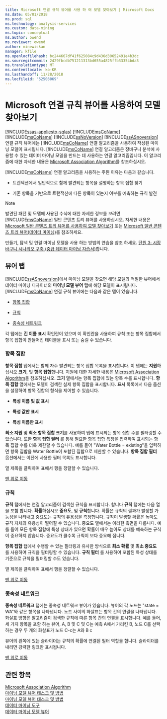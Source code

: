 ```yaml
---
title: Microsoft 연결 규칙 뷰어를 사용 하 여 모델 찾아보기 | Microsoft Docs
ms.date: 05/01/2018
ms.prod: sql
ms.technology: analysis-services
ms.custom: data-mining
ms.topic: conceptual
ms.author: owend
ms.reviewer: owend
author: minewiskan
manager: kfile
ms.openlocfilehash: bc244667df41f625084c9d436d30652491e4b3dc
ms.sourcegitcommit: 2429fbcdb751211313bd655a4825ffb33354bda3
ms.translationtype: MT
ms.contentlocale: ko-KR
ms.lasthandoff: 11/28/2018
ms.locfileid: "52503069"
---
```

# <a name="browse-a-model-using-the-microsoft-association-rules-viewer"></a>Microsoft 연결 규칙 뷰어를 사용하여 모델 찾아보기
[!INCLUDE[ssas-appliesto-sqlas](../../includes/ssas-appliesto-sqlas.md)]
   [!INCLUDE[msCoName](../../includes/msconame-md.md)]  [!INCLUDE[msCoName](../../includes/msconame-md.md)] [!INCLUDE[ssNoVersion](../../includes/ssnoversion-md.md)] [!INCLUDE[ssASnoversion](../../includes/ssasnoversion-md.md)] 연결 규칙 뷰어에는 [!INCLUDE[msCoName](../../includes/msconame-md.md)] 연결 알고리즘을 사용하여 작성된 마이닝 모델이 표시됩니다. [!INCLUDE[msCoName](../../includes/msconame-md.md)] 연결 알고리즘은 장바구니 분석에 사용할 수 있는 데이터 마이닝 모델을 만드는 데 사용하는 연결 알고리즘입니다. 이 알고리즘에 대한 자세한 내용은 [Microsoft Association Algorithm](../../analysis-services/data-mining/microsoft-association-algorithm.md)를 참조하십시오.  
  
 [!INCLUDE[msCoName](../../includes/msconame-md.md)] 연결 알고리즘을 사용하는 주된 이유는 다음과 같습니다.  
  
-   트랜잭션에서 일반적으로 함께 발견되는 항목을 설명하는 항목 집합 찾기  
  
-   기존 항목을 기반으로 트랜잭션에 다른 항목이 있는지 여부를 예측하는 규칙 발견  
  
> [!NOTE]  
>  발견된 패턴 및 모델에 사용된 수식에 대한 자세한 정보를 보려면 [!INCLUDE[msCoName](../../includes/msconame-md.md)] 일반 콘텐츠 트리 뷰어를 사용하십시오. 자세한 내용은 [Microsoft 일반 콘텐츠 트리 뷰어를 사용하여 모델 찾아보기](../../analysis-services/data-mining/browse-a-model-using-the-microsoft-generic-content-tree-viewer.md) 또는 [Microsoft 일반 콘텐츠 트리 뷰어&#40;데이터 마이닝&#41;](http://msdn.microsoft.com/library/751b4393-f6fd-48c1-bcef-bdca589ce34c)를 참조하세요.  
  
 만들기, 탐색 및 연결 마이닝 모델을 사용 하는 방법의 연습을 참조 하세요. [단원 3: 시장 바구니 시나리오 구축 &#40;중급 데이터 마이닝 자습서&#41;](http://msdn.microsoft.com/library/651eef38-772e-4d97-af51-075b1b27fc5a)합니다.  
  
##  <a name="BKMK_ViewerTabs"></a> 뷰어 탭  
 [!INCLUDE[ssASnoversion](../../includes/ssasnoversion-md.md)]에서 마이닝 모델을 찾으면 해당 모델의 적절한 뷰어에서 데이터 마이닝 디자이너의 **마이닝 모델 뷰어** 탭에 해당 모델이 표시됩니다. [!INCLUDE[msCoName](../../includes/msconame-md.md)] 연결 규칙 뷰어에는 다음과 같은 탭이 있습니다.  
  
-   [항목 집합](#BKMK_Itemsets)  
  
-   [규칙](#BKMK_Rules)  
  
-   [종속성 네트워크](#BKMK_Dependency)  
  
 각 탭에는 **긴 이름 표시** 확인란이 있으며 이 확인란을 사용하여 규칙 또는 항목 집합에서 항목 집합이 만들어진 테이블을 표시 또는 숨길 수 있습니다.  
  
###  <a name="BKMK_Itemsets"></a> 항목 집합  
 **항목 집합** 탭에서는 함께 자주 발견되는 항목 집합 목록을 표시합니다. 이 탭에는 **지원**하십시오 **크기**, 및 **항목 집합**합니다. 지원에 대한 자세한 내용은 [Microsoft Association Algorithm](../../analysis-services/data-mining/microsoft-association-algorithm.md)을 참조하십시오. **크기** 열에서는 항목 집합에 있는 항목 수를 표시합니다. **항목 집합** 열에서는 모델이 검색한 실제 항목 집합을 표시합니다. **표시** 목록에서 다음 옵션을 설정하여 항목 집합의 형식을 제어할 수 있습니다.  
  
-   **특성 이름 및 값 표시**  
  
-   **특성 값만 표시**  
  
-   **특성 이름만 표시**  
  
 **최소 지원** 및 **최소 항목 집합 크기**를 사용하여 탭에 표시되는 항목 집합 수를 필터링할 수 있습니다. 또한 **항목 집합 필터** 를 통해 필요한 항목 집합 특징을 입력하여 표시되는 항목 집합 수를 더욱 제한할 수 있습니다. 예를 들어 "Water Bottle = existing"을 입력하면 항목 집합을 Water Bottle이 포함된 집합으로 제한할 수 있습니다. **항목 집합 필터** 옵션에서는 이전에 사용한 필터 목록도 표시합니다.  
  
 열 제목을 클릭하여 표에서 행을 정렬할 수 있습니다.  
  
 [맨 위로 이동](#BKMK_ViewerTabs)  
  
###  <a name="BKMK_Rules"></a> 규칙  
 **규칙** 탭에서는 연결 알고리즘이 검색한 규칙을 표시합니다. 합니다 **규칙** 탭에는 다음 열을 포함 합니다. **확률**하십시오 **중요도**, 및 **규칙**합니다. 확률은 규칙의 결과가 발생할 가능성을 나타내고 중요도는 규칙의 유용성을 측정합니다. 규칙이 발생할 확률은 높아도 규칙 자체의 유용성이 떨어질 수 있습니다. 중요도 열에서는 이러한 측면을 다룹니다. 예를 들어 모든 항목 집합에 특성 상태가 있으면 확률이 매우 높아도 상태를 예측하는 규칙이 중요하지 않습니다. 중요도가 클수록 규칙이 보다 중요해 집니다.  
  
 **항목 집합** 탭에서 수행할 수 있는 필터링과 유사한 방식으로 **최소 확률** 및 **최소 중요도** 를 사용하여 규칙을 필터링할 수 있습니다. **규칙 필터** 를 사용하여 포함된 특성 상태를 기준으로 규칙을 필터링할 수도 있습니다.  
  
 열 제목을 클릭하여 표에서 행을 정렬할 수 있습니다.  
  
 [맨 위로 이동](#BKMK_ViewerTabs)  
  
###  <a name="BKMK_Dependency"></a> 종속성 네트워크  
 **종속성 네트워크** 탭에는 종속성 네트워크 뷰어가 있습니다. 뷰어의 각 노드는 "state = WA"와 같은 항목을 나타냅니다. 노드 사이의 화살표는 항목 간의 연결을 나타냅니다. 화살표 방향은 알고리즘이 검색한 규칙에 따른 항목 간의 연결을 표시합니다. 예를 들어, 세 가지 항목을 포함 하는 뷰어, A, B 및 C 및 C는 예측 A에서 가리킨 B, 노드 C를 선택 하는 경우 두 개의 화살표가 노드 C-c는 A와 B c  
  
 뷰어의 왼쪽에 있는 슬라이더는 규칙의 확률에 연결된 필터 역할을 합니다. 슬라이더를 내리면 강력한 링크만 표시됩니다.  
  
 [맨 위로 이동](#BKMK_ViewerTabs)  
  
## <a name="see-also"></a>관련 항목  
 [Microsoft Association Algorithm](../../analysis-services/data-mining/microsoft-association-algorithm.md)   
 [마이닝 모델 뷰어 태스크 및 방법](../../analysis-services/data-mining/mining-model-viewer-tasks-and-how-tos.md)   
 [마이닝 모델 뷰어 태스크 및 방법](../../analysis-services/data-mining/mining-model-viewer-tasks-and-how-tos.md)   
 [데이터 마이닝 도구](../../analysis-services/data-mining/data-mining-tools.md)   
 [데이터 마이닝 모델 뷰어](../../analysis-services/data-mining/data-mining-model-viewers.md)  
  
  
